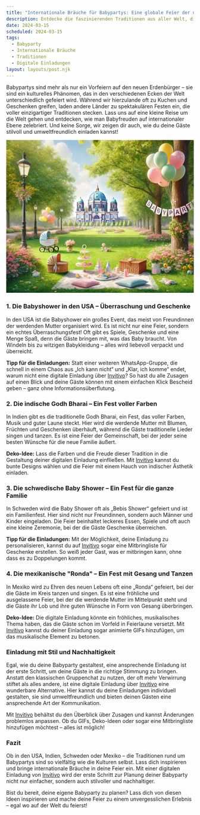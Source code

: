 ```yaml
---
title: "Internationale Bräuche für Babypartys: Eine globale Feier der neuen Ankunft"
description: Entdecke die faszinierenden Traditionen aus aller Welt, die Babypartys zu einem besonderen Erlebnis machen, und wie digitale Einladungen deine Feier persönlicher gestalten können.
date: 2024-03-15
scheduled: 2024-03-15
tags:
  - Babyparty
  - Internationale Bräuche
  - Traditionen
  - Digitale Einladungen
layout: layouts/post.njk
---
```


Babypartys sind mehr als nur ein Vorfeiern auf den neuen Erdenbürger – sie sind ein kulturelles Phänomen, das in den verschiedenen Ecken der Welt unterschiedlich gefeiert wird. Während wir hierzulande oft zu Kuchen und Geschenken greifen, laden andere Länder zu spektakulären Festen ein, die voller einzigartiger Traditionen stecken. Lass uns auf eine kleine Reise um die Welt gehen und entdecken, wie man Babyfreuden auf internationaler Ebene zelebriert. Und keine Sorge, wir zeigen dir auch, wie du deine Gäste stilvoll und umweltfreundlich einladen kannst!

![Internationale Babyparty](/img/picnic-park.webp)

### 1. **Die Babyshower in den USA – Überraschung und Geschenke**

In den USA ist die Babyshower ein großes Event, das meist von Freundinnen der werdenden Mutter organisiert wird. Es ist nicht nur eine Feier, sondern ein echtes Überraschungsfest! Oft gibt es Spiele, Geschenke und eine Menge Spaß, denn die Gäste bringen mit, was das Baby braucht. Von Windeln bis zu witzigen Babykleidung – alles wird liebevoll verpackt und überreicht.

**Tipp für die Einladungen:** Statt einer weiteren WhatsApp-Gruppe, die schnell in einem Chaos aus „Ich kann nicht“ und „Klar, ich komme“ endet, warum nicht eine digitale Einladung über [Invitivo](https://invitivo.com/create)? So hast du alle Zusagen auf einen Blick und deine Gäste können mit einem einfachen Klick Bescheid geben – ganz ohne Informationsüberflutung.

### 2. **Die indische Godh Bharai – Ein Fest voller Farben**

In Indien gibt es die traditionelle Godh Bharai, ein Fest, das voller Farben, Musik und guter Laune steckt. Hier wird die werdende Mutter mit Blumen, Früchten und Geschenken überhäuft, während die Gäste traditionelle Lieder singen und tanzen. Es ist eine Feier der Gemeinschaft, bei der jeder seine besten Wünsche für die neue Familie äußert.

**Deko-Idee:** Lass die Farben und die Freude dieser Tradition in die Gestaltung deiner digitalen Einladung einfließen. Mit [Invitivo](https://invitivo.com/) kannst du bunte Designs wählen und die Feier mit einem Hauch von indischer Ästhetik einladen.

### 3. **Die schwedische Baby Shower – Ein Fest für die ganze Familie**

In Schweden wird die Baby Shower oft als „Bebis Shower“ gefeiert und ist ein Familienfest. Hier sind nicht nur Freundinnen, sondern auch Männer und Kinder eingeladen. Die Feier beinhaltet leckeres Essen, Spiele und oft auch eine kleine Zeremonie, bei der die Gäste Geschenke überreichen.

**Tipp für die Einladungen:** Mit der Möglichkeit, deine Einladung zu personalisieren, kannst du auf [Invitivo](https://invitivo.com/) sogar eine Mitbringliste für Geschenke erstellen. So weiß jeder Gast, was er mitbringen kann, ohne dass es zu Doppelungen kommt.

### 4. **Die mexikanische "Ronda" – Ein Fest mit Gesang und Tanzen**

In Mexiko wird zu Ehren des neuen Lebens oft eine „Ronda“ gefeiert, bei der die Gäste im Kreis tanzen und singen. Es ist eine fröhliche und ausgelassene Feier, bei der die werdende Mutter im Mittelpunkt steht und die Gäste ihr Lob und ihre guten Wünsche in Form von Gesang überbringen.

**Deko-Idee:** Die digitale Einladung könnte ein fröhliches, musikalisches Thema haben, das die Gäste schon im Vorfeld in Feierlaune versetzt. Mit [Invitivo](https://invitivo.com/) kannst du deiner Einladung sogar animierte GIFs hinzufügen, um das musikalische Element zu betonen.

### **Einladung mit Stil und Nachhaltigkeit**

Egal, wie du deine Babyparty gestaltest, eine ansprechende Einladung ist der erste Schritt, um deine Gäste in die richtige Stimmung zu bringen. Anstatt den klassischen Gruppenchat zu nutzen, der oft mehr Verwirrung stiftet als alles andere, ist eine digitale Einladung über [Invitivo](https://invitivo.com/) eine wunderbare Alternative. Hier kannst du deine Einladungen individuell gestalten, sie sind umweltfreundlich und bieten deinen Gästen eine ansprechende Art der Kommunikation.

Mit [Invitivo](https://invitivo.com/) behältst du den Überblick über Zusagen und kannst Änderungen problemlos anpassen. Ob du GIFs, Deko-Ideen oder sogar eine Mitbringliste hinzufügen möchtest – alles ist möglich!

### **Fazit**

Ob in den USA, Indien, Schweden oder Mexiko – die Traditionen rund um Babypartys sind so vielfältig wie die Kulturen selbst. Lass dich inspirieren und bringe internationale Bräuche in deine Feier ein. Mit einer digitalen Einladung von [Invitivo](https://invitivo.com/) wird der erste Schritt zur Planung deiner Babyparty nicht nur einfacher, sondern auch stilvoller und nachhaltiger.

Bist du bereit, deine eigene Babyparty zu planen? Lass dich von diesen Ideen inspirieren und mache deine Feier zu einem unvergesslichen Erlebnis – egal wo auf der Welt du feierst!
